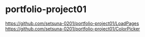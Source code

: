 # portfolio-project01
https://github.com/setsuna-0201/portfolio-project01/LoadPages
https://github.com/setsuna-0201/portfolio-project01/ColorPicker
